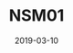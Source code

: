 ---
title: NSM01
date: 2019-03-10
description: Monitorização Digital de Eletrobomba.
tags: ["Monofásico","Nível Sondas"]
thumbnail: images/water-heater.png
table:
  - title: Modelo
    description: Nível Sondas
  - title: Tipo
    description: Monofásico
  - title: Variações
    description: 230VAC 2,5 - 4A
---
